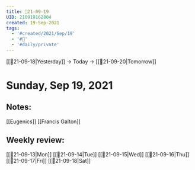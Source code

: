 ```yaml
---
title: 📝21-09-19
UID: 210919162804
created: 19-Sep-2021
tags:
  - '#created/2021/Sep/19'
  - '#📅'
  - '#daily/private'
---
```

[[📝21-09-18|Yesterday]] -> Today -> [[📝21-09-20|Tomorrow]]
# Sunday, Sep 19, 2021

## Notes:
[[Eugenics]]
[[Francis Galton]]

## Weekly review:
[[📝21-09-13|Mon]]
[[📝21-09-14|Tue]]
[[📝21-09-15|Wed]]
[[📝21-09-16|Thu]]
[[📝21-09-17|Fri]]
[[📝21-09-18|Sat]]
